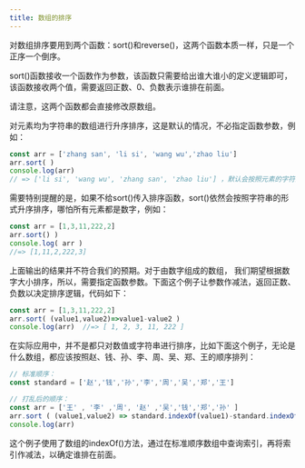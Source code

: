 ```yaml
---
title: 数组的排序
---
```



对数组排序要用到两个函数：sort()和reverse()，这两个函数本质一样，只是一个正序一个倒序。

sort()函数接收一个函数作为参数，该函数只需要给出谁大谁小的定义逻辑即可，该函数接收两个值，需要返回正数、0、负数表示谁排在前面。

请注意，这两个函数都会直接修改原数组。

对元素均为字符串的数组进行升序排序，这是默认的情况，不必指定函数参数，例如：

```js
const arr = ['zhang san', 'li si', 'wang wu','zhao liu']
arr.sort( )  
console.log(arr)         
// => ['li si', 'wang wu', 'zhang san', 'zhao liu'] ，默认会按照元素的字符进行排序
```

需要特别提醒的是，如果不给sort()传入排序函数，sort()依然会按照字符串的形式升序排序，哪怕所有元素都是数字，例如：

```js
const arr = [1,3,11,222,2]
arr.sort() )
console.log( arr )    
//=> [1,11,2,222,3]
```

上面输出的结果并不符合我们的预期。对于由数字组成的数组， 我们期望根据数字大小排序，所以，需要指定函数参数。下面这个例子让参数作减法，返回正数、负数以决定排序逻辑，代码如下：

```js
const arr = [1,3,11,222,2]   
arr.sort( (value1,value2)=>value1-value2 )  
console.log(arr)  //=> [ 1, 2, 3, 11, 222 ]
```

在实际应用中，并不是都只对数值或字符串进行排序，比如下面这个例子，无论是什么数组，都应该按照赵、钱、孙、李、周、吴、郑、王的顺序排列：

```js
// 标准顺序：
const standard = ['赵','钱','孙','李','周','吴','郑','王']

// 打乱后的顺序：
const arr = ['王' , '李' ,'周', '赵' ,'吴','钱','郑','孙' ]
arr.sort ( (value1,value2) => standard.indexOf(value1)-standard.indexOf(value2)) 
console.log(arr)
```

这个例子使用了数组的indexOf()方法，通过在标准顺序数组中查询索引，再将索引作减法，以确定谁排在前面。

